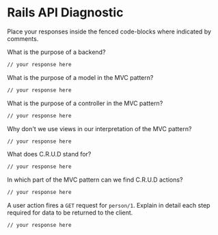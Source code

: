 # Rails API Diagnostic

Place your responses inside the fenced code-blocks where indicated by comments.


What is the purpose of a backend?

```bash
// your response here
```

What is the purpose of a model in the MVC pattern?

```bash
// your response here
```

What is the purpose of a controller in the MVC pattern?

```bash
// your response here
```

Why don't we use views in our interpretation of the MVC pattern?

```bash
// your response here
```

What does C.R.U.D stand for?

```bash
// your response here
```

In which part of the MVC pattern can we find C.R.U.D actions?

```bash
// your response here
```

A user action fires a `GET` request for `person/1`. Explain in detail each step
required for data to be returned to the client.

```bash
// your response here
```
